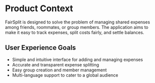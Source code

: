 # Product Context

FairSplit is designed to solve the problem of managing shared expenses among friends, roommates, or group members. The application aims to make it easy to track expenses, split costs fairly, and settle balances.

## User Experience Goals
- Simple and intuitive interface for adding and managing expenses
- Accurate and transparent expense splitting
- Easy group creation and member management
- Multi-language support to cater to a global audience
